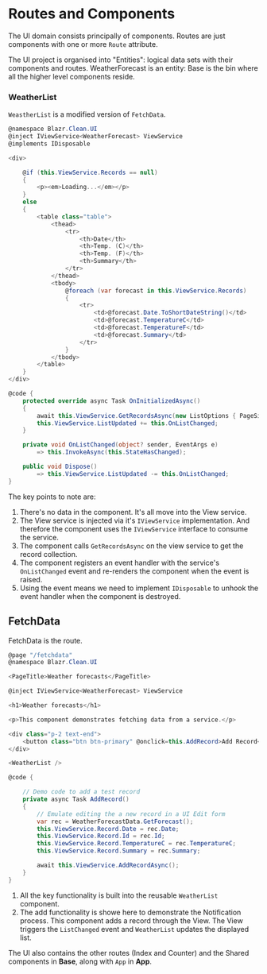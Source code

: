 # Routes and Components

The UI domain consists principally of components.  Routes are just components with one or more `Route` attribute.

The UI project is organised into "Entities": logical data sets with their components and routes.  WeatherForecast is an entity: Base is the bin where all the higher level components reside.

### WeatherList

`WeastherList` is a modified version of `FetchData`.

```csharp
@namespace Blazr.Clean.UI
@inject IViewService<WeatherForecast> ViewService
@implements IDisposable

<div>

    @if (this.ViewService.Records == null)
    {
        <p><em>Loading...</em></p>
    }
    else
    {
        <table class="table">
            <thead>
                <tr>
                    <th>Date</th>
                    <th>Temp. (C)</th>
                    <th>Temp. (F)</th>
                    <th>Summary</th>
                </tr>
            </thead>
            <tbody>
                @foreach (var forecast in this.ViewService.Records)
                {
                    <tr>
                        <td>@forecast.Date.ToShortDateString()</td>
                        <td>@forecast.TemperatureC</td>
                        <td>@forecast.TemperatureF</td>
                        <td>@forecast.Summary</td>
                    </tr>
                }
            </tbody>
        </table>
    }
</div>

@code {
    protected override async Task OnInitializedAsync()
    {
        await this.ViewService.GetRecordsAsync(new ListOptions { PageSize = 1000 });
        this.ViewService.ListUpdated += this.OnListChanged;
    }

    private void OnListChanged(object? sender, EventArgs e)
        => this.InvokeAsync(this.StateHasChanged);

    public void Dispose()
        => this.ViewService.ListUpdated -= this.OnListChanged;
}
```

The key points to note are:

1. There's no data in the component.  It's all move into the View service.
2. The View service is injected via it's `IViewService` implementation.  And therefore the component uses the `IViewService` interface to consume the service.
3. The component calls `GetRecordsAsync` on the view service to get the record collection.
3. The component registers an event handler with the service's `OnListChanged` event and re-renders the component when the event is raised.
4. Using the event means we need to implement `IDisposable` to unhook the event handler when the component is destroyed.

## FetchData

FetchData is the route.

```csharp
@page "/fetchdata"
@namespace Blazr.Clean.UI

<PageTitle>Weather forecasts</PageTitle>

@inject IViewService<WeatherForecast> ViewService

<h1>Weather forecasts</h1>

<p>This component demonstrates fetching data from a service.</p>

<div class="p-2 text-end">
    <button class="btn btn-primary" @onclick=this.AddRecord>Add Record</button>
</div>

<WeatherList />

@code {

    // Demo code to add a test record
    private async Task AddRecord()
    {
        // Emulate editing the a new record in a UI Edit form
        var rec = WeatherForecastData.GetForecast();
        this.ViewService.Record.Date = rec.Date;
        this.ViewService.Record.Id = rec.Id;
        this.ViewService.Record.TemperatureC = rec.TemperatureC;
        this.ViewService.Record.Summary = rec.Summary;

        await this.ViewService.AddRecordAsync();
    }
}
```

1. All the key functionality is built into the reusable `WeatherList` component.
2. The add functionality is showe here to demonstrate the Notification process.  This component adds a record through the View.  The View triggers the `ListChanged` event and `WeatherList` updates the displayed list.

The UI also contains the other routes (Index and Counter) and the Shared components in **Base**, along with `App` in **App**.
